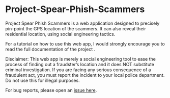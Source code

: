 # Project-Spear-Phish-Scammers
Project Spear Phish Scammers is a web application designed to precisely pin-point the GPS location of the scammers. It can also reveal their residential location, using social engineering tactics.

For a tutorial on how to use this web app, I would strongly encourage you to read the full documentation of the project .

Disclaimer: This web app is merely a social engineering tool to ease the process of finding out a fraudster’s location and it does NOT substitute criminal investigation. If you are facing any serious consequence of a fraudulent act, you must report the incident to your local police department. Do not use this for illegal purposes.

For bug reports, please open an [issue here](https://github.com/Wreckster00/Project-Spear-Phish-Scammers/issues).
